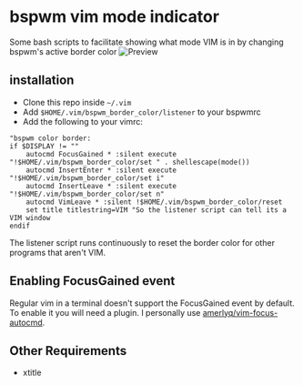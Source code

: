 # bspwm vim mode indicator
Some bash scripts to facilitate showing what mode VIM is in by changing bspwm's active border color
![Preview](https://i.imgur.com/Mu0SbTf.gif)
## installation

 - Clone this repo inside `~/.vim`
 - Add `$HOME/.vim/bspwm_border_color/listener` to your bspwmrc
 - Add the following to your vimrc:
```Vim script
"bspwm color border:
if $DISPLAY != ""
	autocmd FocusGained * :silent execute "!$HOME/.vim/bspwm_border_color/set " . shellescape(mode())
	autocmd InsertEnter * :silent execute "!$HOME/.vim/bspwm_border_color/set i"
	autocmd InsertLeave * :silent execute "!$HOME/.vim/bspwm_border_color/set n"
	autocmd VimLeave * :silent !$HOME/.vim/bspwm_border_color/reset
	set title titlestring=VIM "So the listener script can tell its a VIM window
endif
```
The listener script runs continuously to reset the border color for other programs that aren't VIM.

## Enabling FocusGained event

Regular vim in a terminal doesn't support the FocusGained event by default.
To enable it you will need a plugin.
I personally use [amerlyq/vim-focus-autocmd](https://github.com/amerlyq/vim-focus-autocmd).

## Other Requirements
- xtitle
